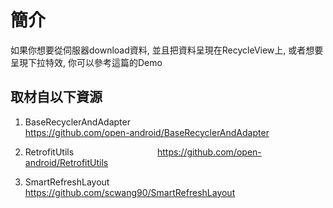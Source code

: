 簡介
======

如果你想要從伺服器download資料, 並且把資料呈現在RecycleView上, 或者想要呈現下拉特效, 你可以參考這篇的Demo

取材自以下資源
--------
1. BaseRecyclerAndAdapter                                         
https://github.com/open-android/BaseRecyclerAndAdapter                        

2. RetrofitUtils                                         
https://github.com/open-android/RetrofitUtils                  

3. SmartRefreshLayout                          
https://github.com/scwang90/SmartRefreshLayout

  






